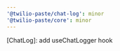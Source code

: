 ```yaml
---
'@twilio-paste/chat-log': minor
'@twilio-paste/core': minor
---
```


[ChatLog]: add useChatLogger hook
